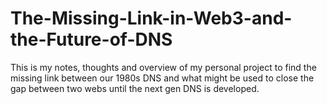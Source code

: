 # The-Missing-Link-in-Web3-and-the-Future-of-DNS
This is my notes, thoughts and overview of my personal project to find the missing link between our 1980s DNS and what might be used to close the gap between two webs until the next gen DNS is developed.
